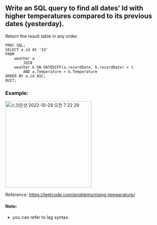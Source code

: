 ## Write an SQL query to find all dates' Id with higher temperatures compared to its previous dates (yesterday).

Return the result table in any order.

``` SAS
PROC SQL;
SELECT a.id AS 'Id'
FROM
    weather a
        JOIN
    weather b ON DATEDIFF(a.recordDate, b.recordDate) = 1
        AND a.Temperature > b.Temperature
ORDER BY a.id ASC;
QUIT;
```

### Example:
<img width="275" alt="스크린샷 2022-10-29 오전 7 22 29" src="https://user-images.githubusercontent.com/107760647/198742201-b842aafb-43df-4533-8adf-a54b82539570.png">

Reference:
https://leetcode.com/problems/rising-temperature/

#### Note:
* you can refer to lag syntax.
